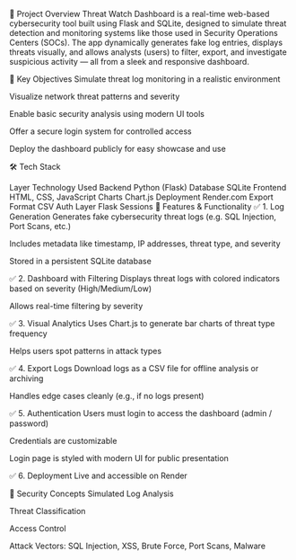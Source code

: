 🚀 Project Overview
Threat Watch Dashboard is a real-time web-based cybersecurity tool built using Flask and SQLite, designed to simulate threat detection and monitoring systems like those used in Security Operations Centers (SOCs). The app dynamically generates fake log entries, displays threats visually, and allows analysts (users) to filter, export, and investigate suspicious activity — all from a sleek and responsive dashboard.

🎯 Key Objectives
Simulate threat log monitoring in a realistic environment

Visualize network threat patterns and severity

Enable basic security analysis using modern UI tools

Offer a secure login system for controlled access

Deploy the dashboard publicly for easy showcase and use

🛠️ Tech Stack

Layer	Technology Used
Backend	Python (Flask)
Database	SQLite
Frontend	HTML, CSS, JavaScript
Charts	Chart.js
Deployment	Render.com
Export Format	CSV
Auth Layer	Flask Sessions
🔧 Features & Functionality
✅ 1. Log Generation
Generates fake cybersecurity threat logs (e.g. SQL Injection, Port Scans, etc.)

Includes metadata like timestamp, IP addresses, threat type, and severity

Stored in a persistent SQLite database

✅ 2. Dashboard with Filtering
Displays threat logs with colored indicators based on severity (High/Medium/Low)

Allows real-time filtering by severity

✅ 3. Visual Analytics
Uses Chart.js to generate bar charts of threat type frequency

Helps users spot patterns in attack types

✅ 4. Export Logs
Download logs as a CSV file for offline analysis or archiving

Handles edge cases cleanly (e.g., if no logs present)

✅ 5. Authentication
Users must login to access the dashboard (admin / password)

Credentials are customizable

Login page is styled with modern UI for public presentation

✅ 6. Deployment
Live and accessible on Render 

🔐 Security Concepts Simulated
Log Analysis

Threat Classification

Access Control

Attack Vectors: SQL Injection, XSS, Brute Force, Port Scans, Malware
